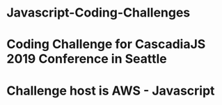 # Javascript-Coding-Challenges
# Coding Challenge for CascadiaJS 2019 Conference in Seattle
# Challenge host is AWS - Javascript
